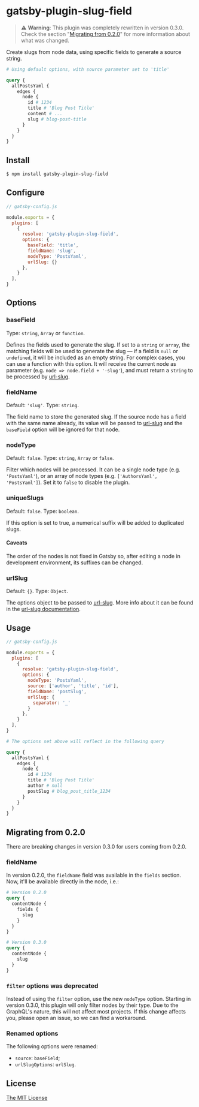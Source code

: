 # gatsby-plugin-slug-field

> ⚠️ __Warning__: This plugin was completely rewritten in version 0.3.0. Check
> the section "[Migrating from 0.2.0](#migrating-from-020)" for more
> information about what was changed.

Create slugs from node data, using specific fields to generate a source string.

```graphql
# Using default options, with source parameter set to 'title'

query {
  allPostsYaml {
    edges {
      node {
        id # 1234
        title # 'Blog Post Title'
        content # ...
        slug # blog-post-title
      }
    }
  }
}
```

## Install

```bash
$ npm install gatsby-plugin-slug-field
```

## Configure

```javascript
// gatsby-config.js

module.exports = {
  plugins: [
    {
      resolve: 'gatsby-plugin-slug-field',
      options: {
        baseField: 'title',
        fieldName: 'slug',
        nodeType: 'PostsYaml',
        urlSlug: {}
      },
    }
  ],
}
```

## Options

### baseField

Type: `string`, `Array` or `function`.

Defines the fields used to generate the slug. If set to a `string` or `array`,
the matching fields will be used to generate the slug — if a field is `null` or
`undefined`, it will be included as an empty string. For complex cases, you can
use a function with this option. It will receive the current node as parameter
(e.g. `node => node.field + '-slug'`), and must return a `string` to be
processed by [url-slug](https://github.com/stldo/url-slug).

### fieldName

Default: `'slug'`. Type: `string`.

The field name to store the generated slug. If the source node has a field with
the same name already, its value will be passed to
[url-slug](https://github.com/stldo/url-slug) and the `baseField` option will be
ignored for that node.

### nodeType

Default: `false`. Type: `string`, `Array` or `false`.

Filter which nodes will be processed. It can be a single node type (e.g.
`'PostsYaml'`), or an array of node types (e.g. `['AuthorsYaml', 'PostsYaml']`).
Set it to `false` to disable the plugin.

### uniqueSlugs

Default: `false`. Type: `boolean`.

If this option is set to true, a numerical suffix will be added to duplicated
slugs.

#### Caveats

The order of the nodes is not fixed in Gatsby so, after editing a node in
development environment, its suffixes can be changed.

### urlSlug

Default: `{}`. Type: `Object`.

The options object to be passed to
[url-slug](https://github.com/stldo/url-slug). More info about it can be found
in the [url-slug documentation](https://github.com/stldo/url-slug#readme).

## Usage

```javascript
// gatsby-config.js

module.exports = {
  plugins: [
    {
      resolve: 'gatsby-plugin-slug-field',
      options: {
        nodeType: 'PostsYaml',
        source: ['author', 'title', 'id'],
        fieldName: 'postSlug',
        urlSlug: {
          separator: '_'
        }
      },
    }
  ],
}
```

```graphql
# The options set above will reflect in the following query

query {
  allPostsYaml {
    edges {
      node {
        id # 1234
        title # 'Blog Post Title'
        author # null
        postSlug # blog_post_title_1234
      }
    }
  }
}
```

## Migrating from 0.2.0

There are breaking changes in version 0.3.0 for users coming from 0.2.0.

### fieldName

In version 0.2.0, the `fieldName` field was available in the `fields` section.
Now, it'll be available directly in the node, i.e.:

```graphql
# Version 0.2.0
query {
  contentNode {
    fields {
      slug
    }
  }
}

# Version 0.3.0
query {
  contentNode {
    slug
  }
}
```

### `filter` options was deprecated

Instead of using the `filter` option, use the new `nodeType` option. Starting in
version 0.3.0, this plugin will only filter nodes by their type. Due to the
GraphQL's nature, this will not affect most projects. If this change affects
you, please open an issue, so we can find a workaround.

### Renamed options

The following options were renamed:

- `source`: `baseField`;
- `urlSlugOptions`: `urlSlug`.

## License

[The MIT License](./LICENSE)
